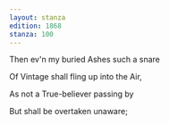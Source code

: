 ```yaml
---
layout: stanza
edition: 1868
stanza: 100
---
```


Then ev'n my buried Ashes such a snare

Of Vintage shall fling up into the Air,

As not a True-believer passing by

But shall be overtaken unaware;